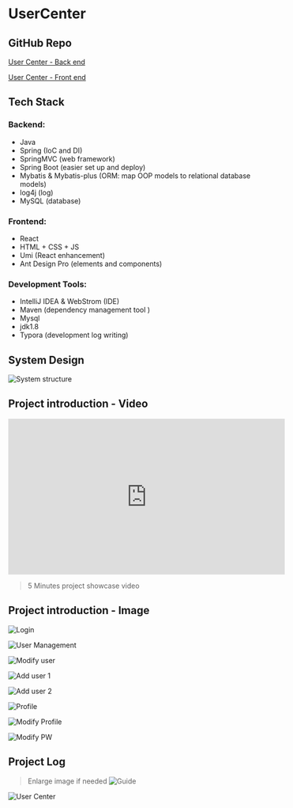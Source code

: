 # UserCenter
## GitHub Repo

<i class="fa-brands fa-github"></i> [User Center - Back end <i class="fa-solid fa-arrow-up-right-from-square"></i>](https://github.com/becoze/usercenter-back)

<i class="fa-brands fa-github"></i> [User Center - Front end <i class="fa-solid fa-arrow-up-right-from-square"></i>](https://github.com/becoze/usercenter-front)

## Tech Stack
### Backend:
- Java
- Spring (IoC and DI)
- SpringMVC (web framework)
- Spring Boot (easier set up and deploy)
- Mybatis & Mybatis-plus (ORM: map OOP models to relational database models)
- log4j (log)
- MySQL (database)

### Frontend:
- React
- HTML + CSS + JS
- Umi (React enhancement)
- Ant Design Pro (elements and components)

### Development Tools:
- IntelliJ IDEA & WebStrom (IDE)
- Maven (dependency management tool )
- Mysql
- jdk1.8
- Typora (development log writing)

## System Design
![System structure](image/structure.png)

## Project introduction - Video

<iframe width="560" height="315" src="https://www.youtube.com/embed/waCRV8ZARv4" frameborder="0" allowfullscreen></iframe>

> 5 Minutes project showcase video

## Project introduction - Image

![Login](image/login.png)

![User Management](image/user_management.png)

![Modify user](image/user_management_modifly.png)

![Add user 1](image/add_user_1.png)

![Add user 2](image/add_user_2.png)

![Profile](image/user_profile.png)

![Modify Profile](image/user_profile_modifly.png)

![Modify PW](image/user_profile_password.png)

## Project Log
> Enlarge image if needed
![Guide](image/guide.png)

![User Center](image/User-Center.png)